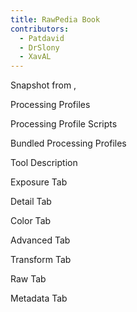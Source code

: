 ```yaml
---
title: RawPedia Book
contributors:
  - Patdavid
  - DrSlony
  - XavAL
---
```


<div class='timestamp'>

Snapshot from ,

</div>
<div class='section'>
</div>
<div class='section page-break'>

<span class="sectionTitle">Processing Profiles</span>

<div class='subSection'>

<span class='subSectionTitle'>Processing Profile Scripts</span>

</div>
<div class='subSection'>

<span class='subSectionTitle'>Bundled Processing Profiles</span>

</div>
</div>
<div class='section page-break'>

<span class="sectionTitle">Tool Description</span>

<div class='subSection'>

<span class='subSectionTitle'>Exposure Tab</span>

</div>
<div class='subSection'>

<span class='subSectionTitle'>Detail Tab</span>

</div>
<div class='subSection'>

<span class='subSectionTitle'>Color Tab</span>

</div>
<div class='subSection'>

<span class='subSectionTitle'>Advanced Tab</span>

</div>
<div class='subSection'>

<span class='subSectionTitle'>Transform Tab</span>

</div>
<div class='subSection'>

<span class='subSectionTitle'>Raw Tab</span>

</div>
<div class='subSection'>

<span class='subSectionTitle'>Metadata Tab</span>

</div>
</div>
